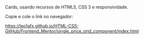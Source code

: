 Cards, usando recursos de HTML5, CSS 3 e responsividade.

Copie e cole o link no navegador:

https://leo1afx.github.io/HTML-CSS-GitHub/Frontend_Mentor/single_price_grid_component/index.html
